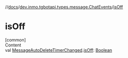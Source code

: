 //[docs](../../index.md)/[dev.inmo.tgbotapi.types.message.ChatEvents](index.md)/[isOff](is-off.md)



# isOff  
[common]  
Content  
val [MessageAutoDeleteTimerChanged](-message-auto-delete-timer-changed/index.md).[isOff](is-off.md): [Boolean](https://kotlinlang.org/api/latest/jvm/stdlib/kotlin/-boolean/index.html)  




